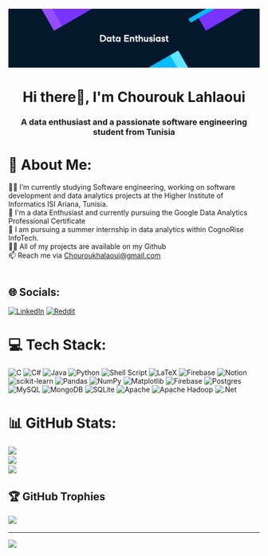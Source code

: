 


<p align="center">
  <a href="https://rishavchanda.io">
    <img src="https://github.com/chouhlaoui/chouhlaoui/blob/main/github.png" alt="Header Image">
  </a>
</p>
<h1 align="center">Hi there👋, I'm Chourouk Lahlaoui</h1>
<h3 align="center">A data enthusiast and a passionate software engineering student from Tunisia</h3>

# 💫 About Me:
👩‍💻 I’m currently studying Software engineering, working on software development and data analytics projects at the Higher Institute of Informatics ISI Ariana, Tunisia.<br>🤖 I'm a data Enthusiast and currently pursuing the Google Data Analytics Professional Certificate<br>🌱 I am pursuing a summer internship in data analytics within CognoRise InfoTech.<br>👨‍💻 All of my projects are available on my Github<br>📫 Reach me via Chouroukhalaoui@gmail.com<br><br>

## 🌐 Socials:
[![LinkedIn](https://img.shields.io/badge/LinkedIn-%230077B5.svg?logo=linkedin&logoColor=white)](https://linkedin.com/in/chourouk-hlaoui) [![Reddit](https://img.shields.io/badge/Reddit-%23FF4500.svg?logo=Reddit&logoColor=white)](https://reddit.com/user/Pink__Penguin) 

# 💻 Tech Stack:
![C](https://img.shields.io/badge/c-%2300599C.svg?style=flat&logo=c&logoColor=white) ![C#](https://img.shields.io/badge/c%23-%23239120.svg?style=flat&logo=csharp&logoColor=white) ![Java](https://img.shields.io/badge/java-%23ED8B00.svg?style=flat&logo=openjdk&logoColor=white) ![Python](https://img.shields.io/badge/python-3670A0?style=flat&logo=python&logoColor=ffdd54) ![Shell Script](https://img.shields.io/badge/shell_script-%23121011.svg?style=flat&logo=gnu-bash&logoColor=white) ![LaTeX](https://img.shields.io/badge/latex-%23008080.svg?style=flat&logo=latex&logoColor=white) ![Firebase](https://img.shields.io/badge/firebase-%23039BE5.svg?style=flat&logo=firebase) ![Notion](https://img.shields.io/badge/Notion-%23000000.svg?style=flat&logo=notion&logoColor=white) ![scikit-learn](https://img.shields.io/badge/scikit--learn-%23F7931E.svg?style=flat&logo=scikit-learn&logoColor=white) ![Pandas](https://img.shields.io/badge/pandas-%23150458.svg?style=flat&logo=pandas&logoColor=white) ![NumPy](https://img.shields.io/badge/numpy-%23013243.svg?style=flat&logo=numpy&logoColor=white) ![Matplotlib](https://img.shields.io/badge/Matplotlib-%23ffffff.svg?style=flat&logo=Matplotlib&logoColor=black) ![Firebase](https://img.shields.io/badge/firebase-a08021?style=flat&logo=firebase&logoColor=ffcd34) ![Postgres](https://img.shields.io/badge/postgres-%23316192.svg?style=flat&logo=postgresql&logoColor=white) ![MySQL](https://img.shields.io/badge/mysql-4479A1.svg?style=flat&logo=mysql&logoColor=white) ![MongoDB](https://img.shields.io/badge/MongoDB-%234ea94b.svg?style=flat&logo=mongodb&logoColor=white) ![SQLite](https://img.shields.io/badge/sqlite-%2307405e.svg?style=flat&logo=sqlite&logoColor=white) ![Apache](https://img.shields.io/badge/apache-%23D42029.svg?style=flat&logo=apache&logoColor=white) ![Apache Hadoop](https://img.shields.io/badge/Apache%20Hadoop-66CCFF?style=flat&logo=apachehadoop&logoColor=black) ![.Net](https://img.shields.io/badge/.NET-5C2D91?style=flat&logo=.net&logoColor=white)
# 📊 GitHub Stats:
![](https://github-readme-stats.vercel.app/api?username=chouhlaoui&theme=transparent&hide_border=false&include_all_commits=true&count_private=true)<br/>
![](https://github-readme-streak-stats.herokuapp.com/?user=chouhlaoui&theme=transparent&hide_border=false)<br/>
![](https://github-readme-stats.vercel.app/api/top-langs/?username=chouhlaoui&theme=transparent&hide_border=false&include_all_commits=true&count_private=true&layout=compact)

## 🏆 GitHub Trophies
![](https://github-profile-trophy.vercel.app/?username=chouhlaoui&theme=radical&no-frame=false&no-bg=false&margin-w=4)


---
[![](https://visitcount.itsvg.in/api?id=chouhlaoui&icon=0&color=1)](https://visitcount.itsvg.in)

